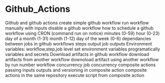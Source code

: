 # Github_Actions

Github and github actions
create simple github workflow
run workflow manually with inputs
disable a github workflow
how to schedule a github workflow using CRON (command run on notice)
minutes (0-59)
hour (0-23)
day of a month (1-31)
month (1-12)
day of the week (0-6)
dependancies between jobs in github workflows
steps output
job outputs
Environment variables: workflow,step,job level
set environment variables programatically
variables and secrets
Download artifacts in github workflow
download artifacts from another workflow
downoload artifact using another workflow by run number
workflow concurrency
job concurrency 
composite actions
passing inputs outputs and versioning in composite action
composite actions in the same repository
execute script from composite action


